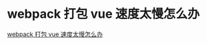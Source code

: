 # webpack 打包 vue 速度太慢怎么办

[webpack 打包 vue 速度太慢怎么办](https://github.com/Advanced-Frontend/Daily-Interview-Question/issues/238)